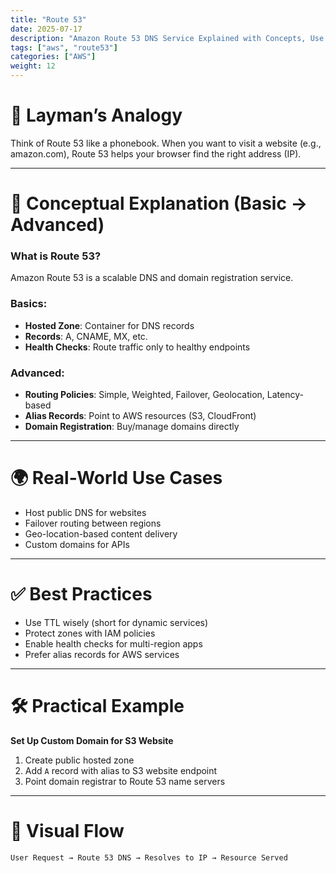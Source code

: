 ```yaml
---
title: "Route 53"
date: 2025-07-17
description: "Amazon Route 53 DNS Service Explained with Concepts, Use Cases & Examples"
tags: ["aws", "route53"]
categories: ["AWS"]
weight: 12
---
```


# 🧠 Layman’s Analogy

Think of Route 53 like a phonebook. When you want to visit a website (e.g., amazon.com), Route 53 helps your browser find the right address (IP).

---

# 📘 Conceptual Explanation (Basic → Advanced)

### What is Route 53?

Amazon Route 53 is a scalable DNS and domain registration service.

### Basics:
- **Hosted Zone**: Container for DNS records
- **Records**: A, CNAME, MX, etc.
- **Health Checks**: Route traffic only to healthy endpoints

### Advanced:
- **Routing Policies**: Simple, Weighted, Failover, Geolocation, Latency-based
- **Alias Records**: Point to AWS resources (S3, CloudFront)
- **Domain Registration**: Buy/manage domains directly

---

# 🌍 Real-World Use Cases

- Host public DNS for websites
- Failover routing between regions
- Geo-location-based content delivery
- Custom domains for APIs

---

# ✅ Best Practices

- Use TTL wisely (short for dynamic services)
- Protect zones with IAM policies
- Enable health checks for multi-region apps
- Prefer alias records for AWS services

---

# 🛠️ Practical Example

**Set Up Custom Domain for S3 Website**

1. Create public hosted zone  
2. Add `A` record with alias to S3 website endpoint  
3. Point domain registrar to Route 53 name servers  

---

# 🔀 Visual Flow

```
User Request → Route 53 DNS → Resolves to IP → Resource Served
```
